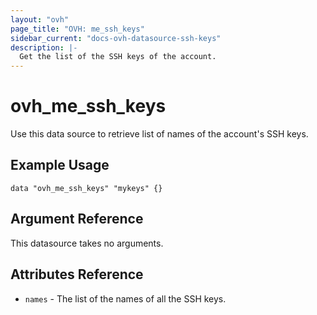 ```yaml
---
layout: "ovh"
page_title: "OVH: me_ssh_keys"
sidebar_current: "docs-ovh-datasource-ssh-keys"
description: |-
  Get the list of the SSH keys of the account.
---
```


# ovh_me_ssh_keys

Use this data source to retrieve list of names of the account's SSH keys.

## Example Usage

```hcl
data "ovh_me_ssh_keys" "mykeys" {}
```

## Argument Reference

This datasource takes no arguments.

## Attributes Reference

* `names` - The list of the names of all the SSH keys.
